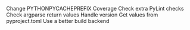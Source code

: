 Change PYTHONPYCACHEPREFIX
Coverage
Check extra PyLint checks
Check argparse return values
Handle version
Get values from pyproject.toml
Use a better build backend